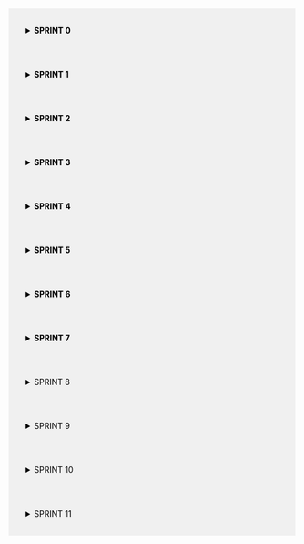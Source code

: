 <details style="background-color: #f0f0f0; padding: 30px; color: black;"> 
  <summary style="font-weight: bold; color: black;">SPRINT 0</summary>
<h2 style="color: black;">Sprint 0</h2>
<p><strong>Período:</strong> 18/03/2024 a 25/03/2024</p>

<h3 style="color: black;">Formação dos Grupos e Definição dos Temas</h3>
<p><strong>Descrição:</strong><br>
Nesta Sprint, o grupo discutiu e decidiu que as reuniões serão realizadas semanalmente, mas podendo ser feita mais de uma vez caso seja necessário, às segundas-feiras às 20:00 na plataforma Discord. Também foi explicado e discutido como o projeto seria conduzido, além de sugerir três possíveis temas para serem abordados no projeto.</p>

<h3 style="color: black;">Reunião 1</h3>
<p><strong>Data:</strong> 22/03/2024<br>
<strong>Local:</strong> Discord</p>

<h4 style="color: black;">Tarefas Entregues:</h4>
<ul>
  <li>Definir o horário, data e frequência das reuniões.</li>
  <li>Explicar o processo de trabalho do projeto.</li>
  <li>Sugerir três possíveis temas para o projeto.</li>
</ul>

<h4 style="color: black;">Recursos de Estudo:</h4>
<ul>
  <li>Notas da reunião onde foram formados os grupos.</li>
  <li>Anotações sobre os temas sugeridos.</li>
</ul>

</details>

<details style="background-color: #f0f0f0; padding: 30px; color: black;"> 
  <summary style="font-weight: bold; color: black;">SPRINT 1</summary>
<h2 style="color: black;">Sprint 1</h2>
<p><strong>Período:</strong> 25/03/2024 a 01/04/2024</p>

<h3 style="color: black;">Estudo do GitHub e Metodologia Ágil</h3>
<p><strong>Descrição:</strong><br>
Nesta Sprint, o grupo se concentrou em estudar o GitHub e a metodologia ágil para nos prepararmos para o desenvolvimento do projeto. Esta sprint foi dedicada a compreender os princípios básicos de controle de versão, colaboração em equipe e práticas ágeis de desenvolvimento de software.</p>

<h3 style="color: black;">Reunião 2</h3>
<p><strong>Data:</strong> 25/03/2024<br>
<strong>Local:</strong> Discord</p>

<h4 style="color: black;">Tarefas Entregues:</h4>
<ul>
  <li>Estudar o funcionamento básico do GitHub.</li>
  <li>Criar e clonar repositórios no GitHub.</li>
  <li>Realizar commits, push e pull requests.</li>
  <li>Entender o conceito de branch e merge.</li>
  <li>Familiarizar-se com a metodologia ágil e seus princípios.</li>
  <li>Pesquisar e discutir sobre as práticas ágeis mais relevantes para o nosso projeto.</li>
</ul>

<h4 style="color: black;">Recursos de Estudo:</h4>
<ul>
  <li>Tutoriais e documentação do GitHub.</li>
  <li>Livros e artigos sobre metodologia ágil.</li>
  <li>Material de referência sobre controle de versão e colaboração em equipe.</li>
</ul>

</details>

<details style="background-color: #f0f0f0; padding: 30px; color: black;"> 
  <summary style="font-weight: bold; color: black;">SPRINT 2</summary>
<h2 style="color: black;">Sprint 2</h2>
<p><strong>Período:</strong> 01/04/2024 a 08/04/2024</p>

<h3 style="color: black;">Estudo do Querido Diário, Raspagem de Dados e Metodologias de Desenvolvimento</h3>
<p><strong>Descrição:</strong><br>
Nesta Sprint, o grupo dedicou tempo para estudar e entender os conceitos relacionados à contribuição para o projeto Querido Diário, além de aprofundar os conhecimentos em raspagem de dados, criação de spiders, utilização do Scrapy e práticas de desenvolvimento colaborativo como Git Flow, GitHub e Scrum.</p>

<h3 style="color: black;">Reunião 3</h3>
<p><strong>Data:</strong> 01/04/2024<br>
<strong>Local:</strong> Discord</p>

<h4 style="color: black;">Tarefas Entregues:</h4>
<ul>
  <li>Pesquisar e compreender o projeto Querido Diário e suas diretrizes para contribuição.</li>
  <li>Estudar os princípios e técnicas de raspagem de dados.</li>
  <li>Explorar a criação de spiders para coleta de informações.</li>
  <li>Aprender sobre o funcionamento do Scrapy como ferramenta de scraping.</li>
  <li>Entender os conceitos e fluxos de trabalho do Git Flow.</li>
  <li>Praticar a utilização avançada do GitHub para colaboração em equipe.</li>
  <li>Aprofundar os conhecimentos sobre Scrum e sua aplicação no contexto do projeto.</li>
</ul>

<h4 style="color: black;">Recursos de Estudo:</h4>
<ul>
  <li>Documentação do Querido Diário.</li>
  <li>Tutoriais e materiais sobre raspagem de dados.</li>
  <li>Documentação oficial do Scrapy.</li>
  <li>Livros e artigos sobre Git Flow e GitHub.</li>
  <li>Recursos sobre metodologia Scrum.</li>
</ul>

</details>

<details style="background-color: #f0f0f0; padding: 30px; color: black;">
  <summary style="font-weight: bold; color: black;">SPRINT 3</summary>
  <h2 style="color: black;">Sprint 3</h2>
  <p><strong>Período:</strong> 08/04/2024 a 15/04/2024</p>

  <h3 style="color: black;">Alteração da fonte de dados</h3>
  <p><strong>Descrição:</strong><br>
  Nesta Sprint, o grupo decidiu não utilizar mais o Querido Diário como a fonte de dados do projeto. Foi decidido então utilizar o Portal Nacional de Contratações Públicas (PNCP) como nossa fonte de dados. Além disso, o grupo também revisou mais alguns comandos do Git para que fossem feitas melhores aplicações no nosso projeto. Ademais, estudamos mais sobre web scraping, pois será bastante utilizado para que seja feita a raspagem de dados do PNCP. Por fim, foi decidido o que cada participante faria até a próxima sprint, que seria: utilização do Figma para criação da página do projeto, web scraping para raspar dados do PNCP, implementação da arquitetura do nosso projeto e criação do diagrama da arquitetura.</p>

  <h3 style="color: black;">Reunião 4</h3>
  <p><strong>Data:</strong> 10/04/2024<br>
  <strong>Local:</strong> Discord</p>

  <h4 style="color: black;">Tarefas Entregues:</h4>
  <ul>
    <li>Revisar comandos do Git.</li>
    <li>Estudar e aperfeiçoar como fazer webscraping.</li>
    <li>Entender quais dados coletar do Portal Nacional de Contratações Públicas.</li>
    <li>Utilizar o Figma para fazer o design e a arquitetura do projeto.</li>
  </ul>

  <h4 style="color: black;">Recursos de Estudo:</h4>
  <ul>
    <li>Aula de revisão ministrada pelo líder do grupo sobre comandos de Git.</li>
    <li>Análise do site do Portal Nacional de Contratações Públicas.</li>
    <li>Documentação oficial do Scrapy.</li>
    <li>Utilização da ferramenta de design Figma.</li>
  </ul>

</details>

<details style="background-color: #f0f0f0; padding: 30px; color: black;">
  <summary style="font-weight: bold; color: black;">SPRINT 4</summary>
  <h2 style="color: black;">Sprint 4</h2>
  <p><strong>Período:</strong> 15/04/2024 a 22/04/2024</p>

  <h3 style="color: black;">Novo método para coletar os dados do PNCP</h3>
  <p><strong>Descrição:</strong><br>
  Nesta Sprint, inicialmente, cada participante apresentou para o grupo o que realizou durante a semana e como está o andamento do projeto. Após isso, foi apresentada a nova maneira que seria feita a coleta de dados do PCNP, que não consistiria mais em fazer uma raspagem direta dos dados do PNCP e sim da API fornecida pelo próprio Portal. Após isso, foram passadas as novas tarefas, que seriam essas: Consumir os dados da API do PNCP e implementá-los os dados do arquivo JSON para um banco de dados, desenvolvimento da lógica para recuperar os dados de maiores valores das empresas, implementação e melhoria do site do projeto e desenvolvimento do cadastro e do login do usuário.</p>

  <h3 style="color: black;">Reunião 5</h3>
  <p><strong>Data:</strong> 17/04/2024<br>
  <strong>Local:</strong> Discord</p>

  <h4 style="color: black;">Tarefas Entregues:</h4>
  <ul>
    <li>Criação do esboço do site no Figma</li>
    <li>Diagrama da arquitetura</li>
    <li>Molde da arquitetura do projeto</li>
    <li>Apresentação da API do PNCP</li>
    <li>Criação do código de cadastro e login do usuário</li>
  </ul>

  <h4 style="color: black;">Recursos de Estudo:</h4>
  <ul>
    <li>API do Portal Nacional de Contratações Públicas</li>
    <li>Figma</li>
  </ul>

</details>

<details style="background-color: #f0f0f0; padding: 30px; color: black;">
  <summary style="font-weight: bold; color: black;">SPRINT 5</summary>
  <h2 style="color: black;">Sprint 5</h2>
  <p><strong>Período:</strong> 15/04/2024 a 29/04/2024</p>

  <h3 style="color: black;">Demonstração do código Streamlit</h3>
  <p><strong>Descrição:</strong><br>
  Nesta Sprint, foram apresentadas as dashboards feitas em Streamlit e também foi criada a GitPage do projeto com o objetivo de mostrar a documentação e organizar as sprints do projeto. Após isso, foram determinadas as novas orientações, que foram: aperfeiçoar o código Streamlit, aperfeiçoar os gráficos, aperfeiçoar o ranking e alterar a organização dos dados.</p>

  <h3 style="color: black;">Reunião 6</h3>
  <p><strong>Data:</strong> 29/04/2024<br>
  <strong>Local:</strong> Discord</p>

  <h4 style="color: black;">Tarefas Entregues:</h4>
  <ul>
    <li>Criação de dashboards usando streamlit</li>
    <li>Explicação das dashboards</li>
    <li>Demonstração de gitactions</li>
    <li>Aperfeiçoamento do workflow</li>
    <li>Criação de GitPage</li>
  </ul>

  <h4 style="color: black;">Recursos de Estudo:</h4>
  <ul>
    <li>GitPage</li>
    <li>Figma</li>
    <li>Streamlit</li>
    <li>MarkDown</li>
  </ul>

</details>

<details style="background-color: #f0f0f0; padding: 30px; color: black;">
  <summary style="font-weight: bold; color: black;">SPRINT 6</summary>
  <h2 style="color: black;">Sprint 6</h2>
  <p><strong>Período:</strong> 22/05/2024 a 29/05/2024</p>

  <h3 style="color: black;">Retomada do projeto</h3>
  <p><strong>Descrição:</strong><br>
  Nesta Sprint, o grupo se reuniu novamente após um período sem reuniões pois todos os integrantes estavam em período de provas. Logo após foram passadas as novas orientações para os participantes, sendo elas: implementação das multipages dentro do Streamlit, implementação de uma área de contato com coleta de dados e interação do usuário com a equipe, ajuste das dashboards, implementação do cadastro e login dentro do Streamlit, implementação do html e css dentro do Streamlit e atualização/organização das sprints e da arquitetura.</p>

  <h3 style="color: black;">Reunião 7</h3>
  <p><strong>Data:</strong> 22/05/2024<br>
  <strong>Local:</strong> Discord</p>

  <h4 style="color: black;">Tarefas Entregues:</h4>
  <ul>
    <li>Aperfeiçoamento das dashboards</li>
    <li>Aperfeiçoamento dos gráficos</li>
    <li>Aperfeiçoamento do ranking</li>
    <li>Alteração da organização dos dados</li>
  </ul>

  <h4 style="color: black;">Recursos de Estudo:</h4>
  <ul>
    <li>Streamlit</li>
    <li>HTML, CSS e JavaScript</li>
  </ul>

</details>

<details style="background-color: #f0f0f0; padding: 30px; color: black;">
  <summary style="font-weight: bold; color: black;">SPRINT 7</summary>
  <h2 style="color: black;">Sprint 7</h2>
  <p><strong>Período:</strong> 29/05/2024 a 05/06/2024</p>

  <h3 style="color: black;">Aperfeiçoamento do Front-end</h3>
  <p><strong>Descrição:</strong><br>
  Nesta Sprint, foi apresentado tudo que foi feito e aperfeiçoado no que se diz respeito ao Front-end do projeto. Após apresentação e revisão dessa parte, foram passadas as novas atividades para os participantes, sendo estas: implementação de mais utilidades no código usando Streamlit, continuar incrementando as dashboards, criação de páginas sobre informações das empresas e continuar a estilização do projeto.</p>

  <h3 style="color: black;">Reunião 8</h3>
  <p><strong>Data:</strong> 29/05/2024<br>
  <strong>Local:</strong> Discord</p>

  <h4 style="color: black;">Tarefas Entregues:</h4>
  <ul>
    <li>Implementação do HTML e CSS dentro do Streamlit</li>
    <li>Organização do projeto</li>
    <li>Implementação do cadastro e do login no Streamlit</li>
  </ul>

  <h4 style="color: black;">Recursos de Estudo:</h4>
  <ul>
    <li>Streamlit</li>
    <li>HTML</li>
    <li>CSS</li>
  </ul>

</details>

<details style="background-color: #f0f0f0; padding: 30px; color: black;" > 
  <summary style="font-weigth: bold; color: black;">SPRINT 8</summary>
<h2 style="color: black;">Sprint 8</h2>
<p><strong>Período:</strong> 05/06/2024 a 10/07/2024</p>

<h3 style="color: black;"> Reunião organizacional </h3>
<p><strong>Descrição:</strong><br>
Nessa reunião, o projeto foi apresentado pelo líder do grupo para a visualização de todos os participantes. Com isso, o grupo fez ponderações sobre o projeto. Após isso, foram repassadas as atividades da nova sprint: Estudar pipeline IC, estudar linter, aperfeiçoar o ReadME, estudar sobre integração de testes e organização do código.
 </p>
 
<h3 style="color: black;">Reunião 9</h3>
<p><strong>Data:</strong> 05/06/2024<br>
<strong>Local:</strong> Discord</p>

<h4 style="color: black;">Tarefas Entregues:</h4>
<ul>
  <li>Incrementação de dashboards</li>
  <li>Criação de páginas de informação</li>
  <li>Melhorias na estilização do projeto</li>
</ul>

<h4 style="color: black;">Recursos de Estudo:</h4>
<ul>
  <li>Streamlit</li>
  <li>Figma</li>
</ul>

</details>

<details style="background-color: #f0f0f0; padding: 30px; color: black;" > 
  <summary style="font-weigth: bold; color: black;">SPRINT 9</summary>
<h2 style="color: black;">Sprint 9 <h2>
<p><strong>Período:</strong> 10/07/2024 a 17/07/2024</p>

<h3 style="color: black;"> Reunião pós realease 1 oficial </h3>
<p><strong>Descrição:</strong><br>
Nessa reunião o grupo se encontrou brevemente para debater sobre o feedback da professora em relação ao projeto do grupo, após debaterem sobre os pontos positivos e negativos do projeto, o grupo decidiu as novas tarefas de cada participante para a nova sprint.
 </p>
 
<h3 style="color: black;">Reunião 10</h3>
<p><strong>Data:</strong> 10/07/2024<br>
<strong>Local:</strong> Discord</p>

<h4 style="color: black;">Tarefas Entregues:</h4>
<ul>
  <li>Essa reunião consistiu apenas no debate sobre o feedback da professora</li>
</ul>

<h4 style="color: black;">Recursos de Estudo:</h4>
<ul>
  <li>Streamlit</li>
</ul>

</details>

<details style="background-color: #f0f0f0; padding: 30px; color: black;" > 
  <summary style="font-weigth: bold; color: black;">SPRINT 10</summary>
<h2 style="color: black;">Sprint 10 <h2>
<p><strong>Período:</strong> 17/07/2024 a 23/07/2024</p>

<h3 style="color: black;"> Melhorias no projeto pós R1 </h3>
<p><strong>Descrição:</strong><br>
Nesta reunião o grupo apresentou atualizações sobre o projeto que foram feitas no período da sprint e após revisão do projeto, o grupo demandou as novas tarefas para a nova sprint. Tais tarefas são: Implementação de testes unitários, utilização do Linter, reajustar o código de coleta da API, implementação do pytest e fazer automações de coleta e geração de arquivos.
 </p>
 
<h3 style="color: black;">Reunião 11</h3>
<p><strong>Data:</strong> 17/07/2024<br>
<strong>Local:</strong> Discord</p>

<h4 style="color: black;">Tarefas Entregues:</h4>
<ul>
  <li>Issue templates</li>
  <li>Testes de integração</li>
  <li>Aprimoramento do projeto</li>
</ul>

<h4 style="color: black;">Recursos de Estudo:</h4>
<ul>
  <li>Streamlit</li>
  <li>Figma</li>
  <li>GitHub Pages</li>
</ul>

</details>

<details style="background-color: #f0f0f0; padding: 30px; color: black;" > 
  <summary style="font-weigth: bold; color: black;">SPRINT 11</summary>
<h2 style="color: black;">Sprint 11 <h2>
<p><strong>Período:</strong> 24/07/2024 a 07/08/2024</p>

<h3 style="color: black;"> Reunião de alinhamento </h3>
<p><strong>Descrição:</strong><br>
Nesta reunião o grupo apresentou novas atualizações sobre o projeto que foram feitas durante o período da sprint. Essa reunião aconteceu de maneira mais curta, dito isso, o grupo debateu um pouco sobre o projeto e logo em seguida definiu as novas tarefas a serem feitas. Tais tarefas foram: Estudar testes unitários, atualizar a documentação do projeto, estudar testes de integração, utilizar pylint e estudar e aplicar o linter.
 </p>
 
<h3 style="color: black;">Reunião 12</h3>
<p><strong>Data:</strong> 24/07/2024<br>
<strong>Local:</strong> Discord</p>

<h4 style="color: black;">Tarefas Entregues:</h4>
<ul>
  <li>Reajuste do códgido de API</li>
  <li>Automação de coleta</li>
  <li>Aprimoramento do projeto</li>
</ul>

<h4 style="color: black;">Recursos de Estudo:</h4>
<ul>
  <li>Streamlit</li>
  <li>Figma</li>
  <li>GitHub Pages</li>
</ul>